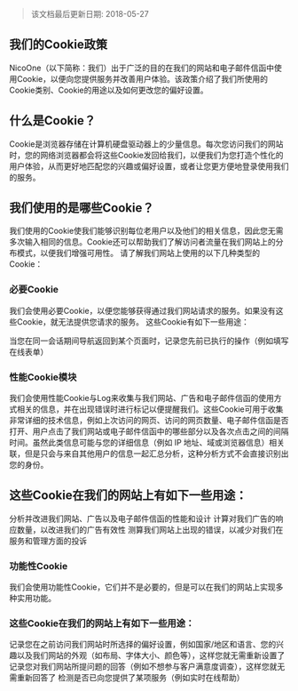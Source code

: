 > 该文档最后更新日期: 2018-05-27


## 我们的Cookie政策
NicoOne（以下简称：我们）出于广泛的目的在我们的网站和电子邮件信函中使用Cookie，以便向您提供服务并改善用户体验。该政策介绍了我们所使用的Cookie类别、Cookie的用途以及如何更改您的偏好设置。

## 什么是Cookie？
Cookie是浏览器存储在计算机硬盘驱动器上的少量信息。每次您访问我们的网站时，您的网络浏览器都会将这些Cookie发回给我们，以便我们为您打造个性化的用户体验，从而更好地匹配您的兴趣或偏好设置，或者让您更方便地登录使用我们的服务。

## 我们使用的是哪些Cookie？
我们使用的Cookie使我们能够识别每位老用户以及他们的相关信息，因此您无需多次输入相同的信息。Cookie还可以帮助我们了解访问者流量在我们网站上的分布模式，以便我们增强可用性。
请了解我们网站上使用的以下几种类型的Cookie：

### 必要Cookie
我们会使用必要Cookie，以便您能够获得通过我们网站请求的服务。如果没有这些Cookie，就无法提供您请求的服务。
这些Cookie有如下一些用途：

当您在同一会话期间导航返回到某个页面时，记录您先前已执行的操作（例如填写在线表单）

### 性能Cookie模块
我们会使用性能Cookie与Log来收集与我们网站、广告和电子邮件信函的使用方式相关的信息，并在出现错误时进行标记以便提醒我们。这些Cookie可用于收集非常详细的技术信息，例如上次访问的网页、访问的网页数量、电子邮件信函是否打开、用户点击了我们网站或电子邮件信函中的哪些部分以及各次点击之间的间隔时间。虽然此类信息可能与您的详细信息（例如 IP 地址、域或浏览器信息）相关联，但是只会与来自其他用户的信息一起汇总分析，这种分析方式不会直接识别出您的身份。

## 这些Cookie在我们的网站上有如下一些用途：

分析并改进我们网站、广告以及电子邮件信函的性能和设计
计算对我们广告的响应数量，以改进我们的广告有效性
测算我们网站上出现的错误，以减少对我们在服务和管理方面的投诉

### 功能性Cookie
我们会使用功能性Cookie，它们并不是必要的，但是可以在我们的网站上实现多种实用功能。

### 这些Cookie在我们的网站上有如下一些用途：

记录您在之前访问我们网站时所选择的偏好设置，例如国家/地区和语言、您的兴趣以及我们网站的外观（如布局、字体大小、颜色等），这样您就无需重新设置了
记录您对我们网站所提问题的回答（例如不想参与客户满意度调查），这样您就无需重新回答了
检测是否已向您提供了某项服务（例如实时在线帮助）
